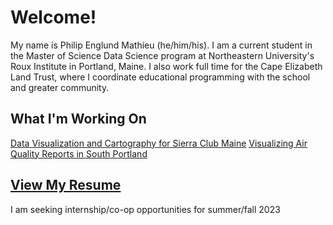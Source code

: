 # Welcome!
My name is Philip Englund Mathieu (he/him/his). I am a current student in the Master of Science Data Science program at Northeastern University's Roux Institute in Portland, Maine. I also work full time for the Cape Elizabeth Land Trust, where I coordinate educational programming with the school and greater community.

## What I'm Working On
[Data Visualization and Cartography for Sierra Club Maine](https://philipmathieu.github.io/scme/)
[Visualizing Air Quality Reports in South Portland](https://cs7290.github.io/stinky/)

## [View My Resume](./Philip%20Mathieu%20-%20Resume%20CV%202022.pdf)
I am seeking internship/co-op opportunities for summer/fall 2023
